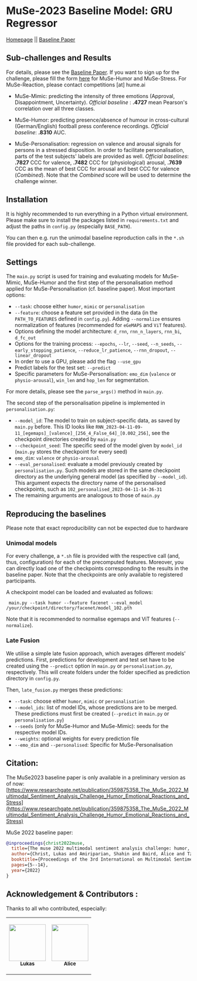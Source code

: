 # MuSe-2023 Baseline Model: GRU Regressor


[Homepage](https://www.muse-challenge.org) || [Baseline Paper](https://www.researchgate.net/publication/370100318_The_MuSe_2023_Multimodal_Sentiment_Analysis_Challenge_Mimicked_Emotions_Cross-Cultural_Humour_and_Personalisation)


## Sub-challenges and Results 
For details, please see the [Baseline Paper](https://www.researchgate.net/publication/370100318_The_MuSe_2023_Multimodal_Sentiment_Analysis_Challenge_Mimicked_Emotions_Cross-Cultural_Humour_and_Personalisation). If you want to sign up for the challenge, please fill the form 
[here](https://www.muse-challenge.org/challenge/participate) for MuSe-Humor and MuSe-Stress. For MuSe-Reaction, please contact competitions \[at\] hume.ai 

* MuSe-Mimic: predicting the intensity of three emotions (Approval, Disappointment, Uncertainty). 
 *Official baseline* : **.4727** mean Pearson's correlation over all three classes.

* MuSe-Humor: predicting presence/absence of humour in cross-cultural (German/English) football press conference recordings. 
*Official baseline*: **.8310** AUC.

* MuSe-Personalisation: regression on valence and arousal signals for persons in a stressed disposition. In order to
facilitate personalisation, parts of the test subjects' labels are provided as well. *Official baselines*:
**.7827** CCC for valence, **.7482** CCC for (physiological) arousal, **.7639** CCC as the mean of best CCC for arousal and 
best CCC for valence (*Combined*). Note that the *Combined* score will be used to determine the challenge winner.

## Installation
It is highly recommended to run everything in a Python virtual environment. Please make sure to install the packages listed 
in ``requirements.txt`` and adjust the paths in `config.py` (especially ``BASE_PATH``). 

You can then e.g. run the unimodal baseline reproduction calls in the ``*.sh`` file provided for each sub-challenge.

## Settings
The ``main.py`` script is used for training and evaluating models for MuSe-Mimic, MuSe-Humor and the first step of the 
personalisation method applied for MuSe-Personalisation (cf. baseline paper).  Most important options:
* ``--task``: choose either `humor`, `mimic` or `personalisation` 
* ``--feature``: choose a feature set provided in the data (in the ``PATH_TO_FEATURES`` defined in ``config.py``). Adding 
``--normalize`` ensures normalization of features (recommended for ``eGeMAPS`` and ``ViT`` features).
* Options defining the model architecture: ``d_rnn``, ``rnn_n_layers``, ``rnn_bi``, ``d_fc_out``
* Options for the training process: ``--epochs``, ``--lr``, ``--seed``,  ``--n_seeds``, ``--early_stopping_patience``,
``--reduce_lr_patience``,   ``--rnn_dropout``, ``--linear_dropout``
* In order to use a GPU, please add the flag ``--use_gpu``
* Predict labels for the test set: ``--predict``
* Specific parameters for MuSe-Personalisation: ``emo_dim`` (``valence`` or ``physio-arousal``), ``win_len`` and ``hop_len`` for segmentation.

For more details, please see the ``parse_args()`` method in ``main.py``. 

The second step of the personalisation pipeline is implemented in ``personalisation.py``:
* ``--model_id``: The model to train on subject-specific data, as saved by ``main.py`` before. This ID looks like ``RNN_2023-04-11-09-11_[egemaps]_[valence]_[256_4_False_64]_[0.002_256]``, 
see the checkpoint directories created by ``main.py``
* ``--checkpoint_seed``: The specific seed of the model given by ``model_id`` (``main.py`` stores the checkpoint for every seed)
* ``emo_dim``: ``valence`` or ``physio-arousal`` 
* ``--eval_personalised``: evaluate a model previously created by ``personalisation.py``. Such models are stored in the 
same checkpoint directory as the underlying general model (as specified by ``--model_id``). This argument expects the
directory name of the personalised checkpoints, such as ``102_personalised_2023-04-11-14-36-31`` 
* The remaining arguments are analogous to those of ``main.py``

## Reproducing the baselines 
Please note that exact reproducibility can not be expected due to hardware 
### Unimodal models
For every challenge, a ``*.sh`` file is provided with the respective call (and, thus, configuration) for each of the precomputed features.
Moreover, you can directly load one of the checkpoints corresponding to the results in the baseline paper. Note that 
the checkpoints are only available to registered participants. 

A checkpoint model can be loaded and evaluated as follows:

`` main.py --task humor --feature facenet --eval_model /your/checkpoint/directory/facenet/model_102.pth`` 

Note that it is recommended to normalise egemaps and ViT features (``--normalize``).


### Late Fusion
We utilise a simple late fusion approach, which averages different models' predictions. 
First, predictions for development and test set have to be created using the ``--predict`` option in ``main.py`` or 
``personalisation.py``, respectively. This will create folders under the folder specified as prediction directory in ``config.py``.

Then, ``late_fusion.py`` merges these predictions:
* ``--task``: choose either `humor`, `mimic` or `personalisation` 
* ``--model_ids``: list of model IDs, whose predictions are to be merged. These predictions must first be created (``--predict`` in ``main.py`` or ``personalisation.py``)
* ``--seeds`` (only for MuSe-Humor and MuSe-Mimic): seeds for the respective model IDs. 
* ``--weights``: optional weights for every prediction file
* ``--emo_dim`` and ``--personalised``: Specific for MuSe-Personalisation 




##  Citation:

The MuSe2023 baseline paper is only available in a preliminary version as of now: [https://www.researchgate.net/publication/359875358_The_MuSe_2022_Multimodal_Sentiment_Analysis_Challenge_Humor_Emotional_Reactions_and_Stress](https://www.researchgate.net/publication/359875358_The_MuSe_2022_Multimodal_Sentiment_Analysis_Challenge_Humor_Emotional_Reactions_and_Stress)

MuSe 2022 baseline paper:

```bibtex
@inproceedings{christ2022muse,
  title={The muse 2022 multimodal sentiment analysis challenge: humor, emotional reactions, and stress},
  author={Christ, Lukas and Amiriparian, Shahin and Baird, Alice and Tzirakis, Panagiotis and Kathan, Alexander and M{\"u}ller, Niklas and Stappen, Lukas and Me{\ss}ner, Eva-Maria and K{\"o}nig, Andreas and Cowen, Alan and others},
  booktitle={Proceedings of the 3rd International on Multimodal Sentiment Analysis Workshop and Challenge},
  pages={5--14},
  year={2022}
}

```



## Acknowledgement & Contributors : 
Thanks to all who contributed, especially:

<table>
  <tr>
    <td align="center">

<a href="https://github.com/lc0197"><img src="https://avatars.githubusercontent.com/u/44441963?v=4?s=100" width="100px;" alt=""/><br /><sub><b>Lukas</b></sub></a><br /><td align="center">

<a href="https://github.com/aliceebaird"><img src="https://avatars.githubusercontent.com/u/10690171?v=4?s=100" width="100px;" alt=""/><br /><sub><b>Alice</b></sub></a><br />
  </tr></table>
